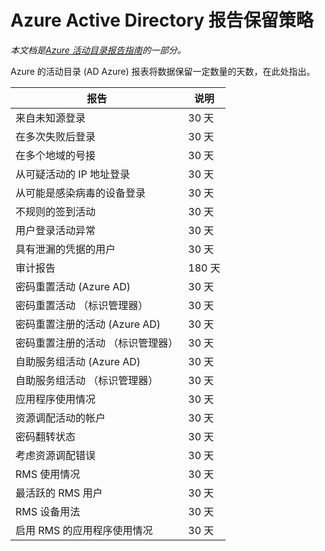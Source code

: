 <properties
    pageTitle="Azure Active Directory 报告保留策略 |Microsoft Azure"
    description="有关将 Azure Active Directory 中的报告数据的保留策略"
    services="active-directory"
    documentationCenter=""
    authors="dhanyahk"
    manager="femila"
    editor=""/>

<tags
    ms.service="active-directory"
    ms.devlang="na"
    ms.topic="article"
    ms.tgt_pltfrm="na"
    ms.workload="identity"
    ms.date="03/07/2016"
    ms.author="dhanyahk"/>

# <a name="azure-active-directory-report-retention-policies"></a>Azure Active Directory 报告保留策略

*本文档是[Azure 活动目录报告指南](active-directory-reporting-guide.md)的一部分。*

Azure 的活动目录 (AD Azure) 报表将数据保留一定数量的天数，在此处指出。

报告                                                  | 说明
------------------------------------------------------- | -----------
来自未知源登录                           | 30 天
在多次失败后登录                        | 30 天
在多个地域的号接                      | 30 天
从可疑活动的 IP 地址登录     | 30 天
从可能是感染病毒的设备登录                 | 30 天
不规则的签到活动                              | 30 天
用户登录活动异常                   | 30 天
具有泄漏的凭据的用户                           | 30 天
审计报告                                            | 180 天
密码重置活动 (Azure AD)                      | 30 天
密码重置活动 （标识管理器）              | 30 天
密码重置注册的活动 (Azure AD)         | 30 天
密码重置注册的活动 （标识管理器） | 30 天
自助服务组活动 (Azure AD)                 | 30 天
自助服务组活动 （标识管理器）         | 30 天
应用程序使用情况                                       | 30 天
资源调配活动的帐户                           | 30 天
密码翻转状态                                | 30 天
考虑资源调配错误                             | 30 天
RMS 使用情况                                               | 30 天
最活跃的 RMS 用户                                   | 30 天
RMS 设备用法                                        | 30 天
启用 RMS 的应用程序使用情况                           | 30 天
